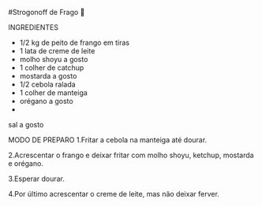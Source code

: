 #Strogonoff de Frago :chicken:



INGREDIENTES
 - 1/2 kg de peito de frango em tiras
 - 1 lata de creme de leite
 - molho shoyu a gosto
 - 1 colher de catchup
 - mostarda a gosto
 - 1/2 cebola ralada
 - 1 colher de manteiga
 - orégano a gosto
 - 
 sal a gosto

MODO DE PREPARO
1.Fritar a cebola na manteiga até dourar.

2.Acrescentar o frango e deixar fritar com molho shoyu, ketchup, mostarda e orégano.

3.Esperar dourar.

4.Por último acrescentar o creme de leite, mas não deixar ferver.

